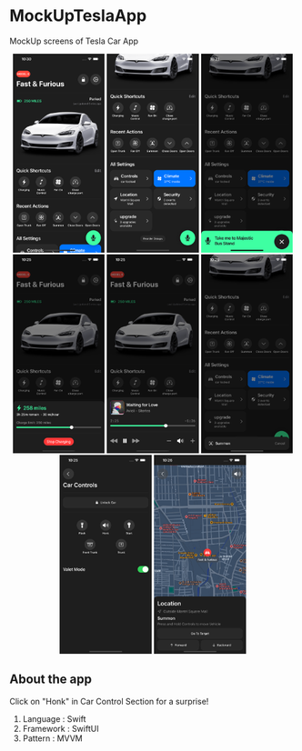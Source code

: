 # MockUpTeslaApp
MockUp screens of Tesla Car App

<p align="center"><img loading="lazy" src="screenshots/teslaAppImg1.png" height="350"/> <img loading="lazy" src="screenshots/teslaAppImg2.png" height="350"/> <img loading="lazy" src="screenshots/teslaAppImg3.png" height="350"/> <img loading="lazy" src="screenshots/teslaAppImg4.png" height="350"/> <img loading="lazy" src="screenshots/teslaAppImg5.png" height="350"/> <img loading="lazy" src="screenshots/teslaAppImg6.png" height="350"/>
<img loading="lazy" src="screenshots/teslaAppImg7.png" height="350"/> <img loading="lazy" src="screenshots/teslaAppImg8.png" height="350"/> </p>

## About the app
Click on "Honk" in Car Control Section for a surprise!

1. Language : Swift
2. Framework : SwiftUI
3. Pattern : MVVM
